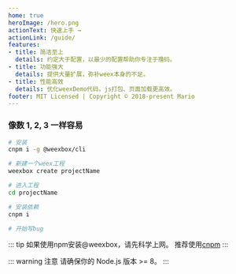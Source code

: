 ```yaml
---
home: true
heroImage: /hero.png
actionText: 快速上手 →
actionLink: /guide/
features:
- title: 简洁至上
  details: 约定大于配置，以最少的配置帮助你专注于撸码。
- title: 功能强大
  details: 提供大量扩展，弥补weex本身的不足。
- title: 性能高效
  details: 优化weexDemo代码，js打包、页面加载更高效。
footer: MIT Licensed | Copyright © 2018-present Mario
---
```


### 像数 1, 2, 3 一样容易

``` bash
# 安装
cnpm i -g @weexbox/cli

# 新建一个weex工程
weexbox create projectName

# 进入工程
cd projectName

# 安装依赖
cnpm i

# 开始写bug
```

::: tip
如果使用npm安装@weexbox，请先科学上网。
推荐使用[cnpm](https://npm.taobao.org/)
:::

::: warning 注意
请确保你的 Node.js 版本 >= 8。
:::
